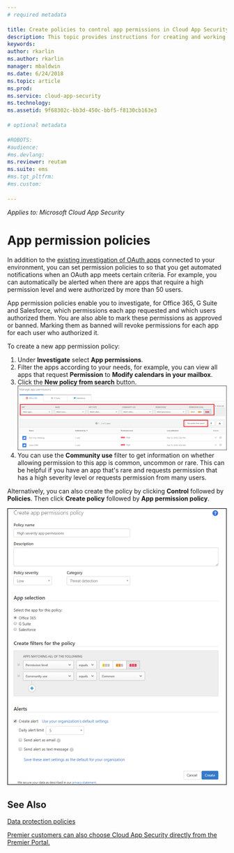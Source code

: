 ```yaml
---
# required metadata

title: Create policies to control app permissions in Cloud App Security | Microsoft Docs
description: This topic provides instructions for creating and working with app permission policies in Microsoft Cloud App Security.
keywords:
author: rkarlin
ms.author: rkarlin
manager: mbaldwin
ms.date: 6/24/2018
ms.topic: article
ms.prod:
ms.service: cloud-app-security
ms.technology:
ms.assetid: 9f68302c-bb3d-450c-bbf5-f8130cb163e3

# optional metadata

#ROBOTS:
#audience:
#ms.devlang:
ms.reviewer: reutam
ms.suite: ems
#ms.tgt_pltfrm:
#ms.custom:

---
```

*Applies to: Microsoft Cloud App Security*


# App permission policies

In addition to the [existing investigation of OAuth apps](manage-app-permissions.md) connected to your environment, you can set permission policies to so that you get automated notifications when an OAuth app meets certain criteria. For example, you can automatically be alerted when there are apps that require a high permission level and were authorized by more than 50 users. 

App permission policies enable you to investigate, for Office 365, G Suite and Salesforce, which permissions each app requested and which users authorized them. You are also able to mark these permissions as approved or banned. Marking them as banned will revoke permissions for each app for each user who authorized it. 

To create a new app permission policy:
1. Under **Investigate** select **App permissions**.
2. Filter the apps according to your needs, for example, you can view all apps that request **Permission** to **Modify calendars in your mailbox**.
3. Click the **New policy from search** button. 
    ![new policy from search](./media/app-permissions-filter.png)
4. You can use the **Community use** filter to get information on whether allowing permission to this app is common, uncommon or rare. This can be helpful if you have an app that's rare and requests permission that has a high severity level or requests permission from many users. 

Alternatively, you can also create the policy by clicking **Control** followed by **Policies**. Then click **Create policy** followed by **App permission policy**.

  
   ![new app permissions policy](./media/app-permissions-policy.png)



  ## See Also  
  [Data protection policies](data-protection-policies.md)   

[Premier customers can also choose Cloud App Security directly from the Premier Portal.](https://premier.microsoft.com/)  
  
  